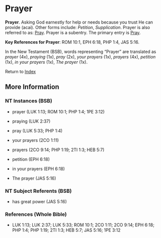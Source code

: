 # Prayer
**Prayer**. 
Asking God earnestly for help or needs because you trust He can provide (acai). 
Other forms include: 
*Petition*, *Supplication*. 
Prayer is also referred to as: 
[Pray](Pray.md). 
Prayer is a subentry. The primary entry is 
[Pray](Pray.md). 


**Key References for Prayer**: 
ROM 10:1, EPH 6:18, PHP 1:4, JAS 5:16. 




In the New Testament (BSB), words representing “Prayer” are translated as 
*prayer* (4x), *praying* (1x), *pray* (2x), *your prayers* (1x), *prayers* (4x), *petition* (1x), *in your prayers* (1x), *The prayer* (1x). 


Return to [Index](00-Index.md)

## More Information

### NT Instances (BSB)

* prayer (LUK 1:13; ROM 10:1; PHP 1:4; 1PE 3:12)

* praying (LUK 2:37)

* pray (LUK 5:33; PHP 1:4)

* your prayers (2CO 1:11)

* prayers (2CO 9:14; PHP 1:19; 2TI 1:3; HEB 5:7)

* petition (EPH 6:18)

* in your prayers (EPH 6:18)

* The prayer (JAS 5:16)



### NT Subject Referents (BSB)

* has great power (JAS 5:16)



### References (Whole Bible)

* LUK 1:13; LUK 2:37; LUK 5:33; ROM 10:1; 2CO 1:11; 2CO 9:14; EPH 6:18; PHP 1:4; PHP 1:19; 2TI 1:3; HEB 5:7; JAS 5:16; 1PE 3:12



